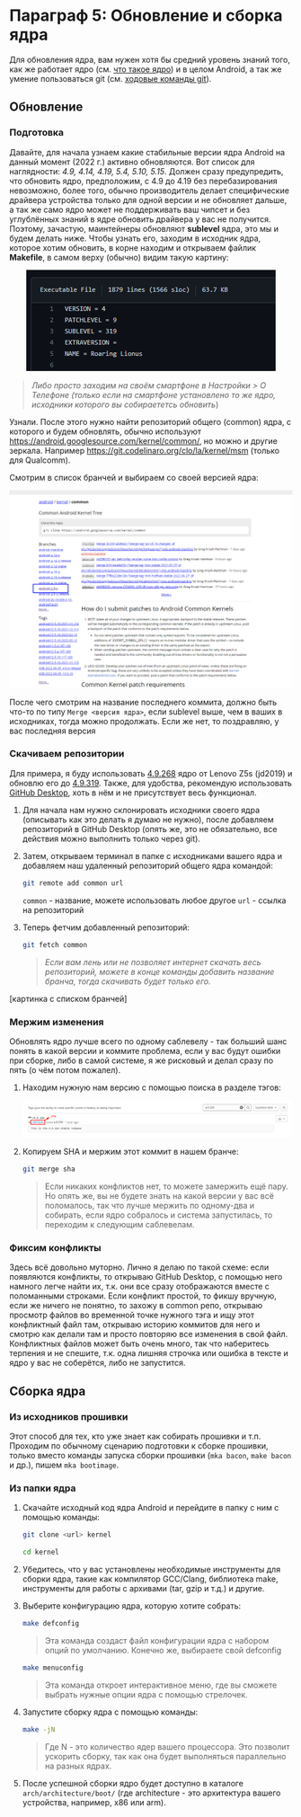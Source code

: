 # Параграф 5: Обновление и сборка ядра

Для обновления ядра, вам нужен хотя бы средний уровень знаний того, как же работает ядро (см. [что такое ядро](https://github.com/Roker2/BookAboutBuilding/blob/master/%D0%93%D0%BB%D0%B0%D0%B2%D0%B0%203%20%D0%B8%D0%B7%D1%83%D1%87%D0%B5%D0%BD%D0%B8%D0%B5%20%D0%B8%D1%81%D1%85%D0%BE%D0%B4%D0%BD%D0%B8%D0%BA%D0%BE%D0%B2%20%D1%83%D1%81%D1%82%D1%80%D0%BE%D0%B9%D1%81%D1%82%D0%B2%D0%B0/%D0%9F%D0%B0%D1%80%D0%B0%D0%B3%D1%80%D0%B0%D1%84%204%20%D0%A7%D1%82%D0%BE%20%D1%82%D0%B0%D0%BA%D0%BE%D0%B5%20%D1%8F%D0%B4%D1%80%D0%BE.md#%D0%BF%D0%B0%D1%80%D0%B0%D0%B3%D1%80%D0%B0%D1%84-4-%D1%87%D1%82%D0%BE-%D1%82%D0%B0%D0%BA%D0%BE%D0%B5-%D1%8F%D0%B4%D1%80%D0%BE)) и в целом Android, а так же умение пользоваться git (см. [ходовые команды git](https://github.com/Roker2/BookAboutBuilding/blob/master/%D0%93%D0%BB%D0%B0%D0%B2%D0%B0%202%20git%2C%20%D1%81%20%D1%87%D0%B5%D0%BC%20%D0%B5%D0%B3%D0%BE%20%D0%B5%D0%B4%D1%8F%D1%82%20%D0%B8%20%D0%B7%D0%B0%D1%87%D0%B5%D0%BC%20%D0%BE%D0%BD/%D0%9F%D0%B0%D1%80%D0%B0%D0%B3%D1%80%D0%B0%D1%84%202%20%D0%A5%D0%BE%D0%B4%D0%BE%D0%B2%D1%8B%D0%B5%20%D0%BA%D0%BE%D0%BC%D0%B0%D0%BD%D0%B4%D1%8B%20git'%D0%B0.md#%D0%BF%D0%B0%D1%80%D0%B0%D0%B3%D1%80%D0%B0%D1%84-2-%D1%85%D0%BE%D0%B4%D0%BE%D0%B2%D1%8B%D0%B5-%D0%BA%D0%BE%D0%BC%D0%B0%D0%BD%D0%B4%D1%8B-git%D0%B0)).

## Обновление



### Подготовка

Давайте, для начала узнаем какие стабильные версии ядра Android на данный момент (2022 г.) активно обновляются. Вот список для наглядности: *4.9, 4.14, 4.19, 5.4, 5.10, 5.15*. Должен сразу предупредить, что обновить ядро, предположим, с 4.9 до 4.19 без перебазирования невозможно, более того, обычно производитель делает специфические драйвера устройства только для одной версии и не обновляет дальше, а так же само ядро может не поддерживать ваш чипсет и без углублённых знаний в ядре обновить драйвера у вас не получится. Поэтому, зачастую, маинтейнеры обновляют **sublevel** ядра, это мы и будем делать ниже. Чтобы узнать его, заходим в исходник ядра, которое хотим обновить, в корне находим и открываем файлик **Makefile**, в самом верху (обычно) видим такую картину:

<p align="center">
  <img src="../Chapter4/images/1.png"/>
</p>

> *Либо просто заходим на своём смартфоне в Настройки > О Телефоне (только если на смартфоне установлено то же ядро, исходники которого вы собираететсь обновить*)

Узнали. После этого нужно найти репозиторий общего (common) ядра, с которого и будем обновлять, обычно используют https://android.googlesource.com/kernel/common/, но можно и другие зеркала. Например https://git.codelinaro.org/clo/la/kernel/msm (только для Qualcomm).

Смотрим в список бранчей и выбираем со своей версией ядра:

<p align="center">
  <img src="../Chapter4/images/2.png"/>
</p>

После чего смотрим на название последнего коммита, должно быть что-то по типу `Merge <версия ядра>`, если sublevel выше, чем в ваших в исходниках, тогда можно продолжать. Если же нет, то поздравляю, у вас последняя версия



### Скачиваем репозитории

Для примера, я буду использовать [4.9.268](https://github.com/PixelExperience-Devices/kernel_lenovo_sdm710/tree/81bad83b39681cc137d99a1b613839032dab9184) ядро от Lenovo Z5s (jd2019) и обновлю его до [4.9.319](https://github.com/PixelExperience-Devices/kernel_lenovo_sdm710/tree/76e4fbb527d37378bac0a982c3df9551f17dbfe7). Также, для удобства, рекомендую использовать [GitHub  Desktop](https://github.com/shiftkey/desktop), хоть в нём и не присутствует весь функционал.

1. Для начала нам нужно склонировать исходники своего ядра (описывать как это делать я думаю не нужно), после добавляем репозиторий в GitHub Desktop (опять же, это не обязательно, все действия можно выполнить только через git).

2. Затем, открываем терминал в папке с исходниками вашего ядра и добавляем наш удаленный репозиторий общего ядра командой:
   ```bash
   git remote add common url 
   ```

   `common` - название, можете использовать любое другое
   `url` - ссылка на репозиторий

3. Теперь фетчим добавленный репозиторий:
   ```bash
   git fetch common
   ```
   > *Если вам лень или не позволяет интернет скачать весь репозиторий, можете в конце команды добавить название бранча, тогда скачивать будет только его.*

[картинка с списком бранчей]



### Мержим изменения

Обновлять ядро лучше всего по одному саблевелу - так больший шанс понять в какой версии и коммите проблема, если у вас будут ошибки при сборке, либо в самой системе, я же рисковый и делал сразу по пять (о чём потом пожалел).

1. Находим нужную нам версию с помощью поиска в разделе тэгов:
   <p align="center">
     <img src="../Chapter4/images/4.png"/>
   </p>

2. Копируем SHA и мержим этот коммит в нашем бранче:
   ```bash
   git merge sha
   ```
   > Если никаких конфликтов нет, то можете замержить ещё пару. Но опять же, вы не будете знать на какой версии у вас всё поломалось, так что лучше мержить по одному-два и собирать, если ядро собралось и система запустилась, то переходим к следующим саблевелам.

### Фиксим конфликты

Здесь всё довольно муторно. Лично я делаю по такой схеме: если появляются конфликты, то открываю GitHub Desktop, с помощью него намного легче найти их, т.к. они все сразу отображаются вместе с поломанными строками. Если конфликт простой, то фикшу вручную, если же ничего не понятно, то захожу в common репо, открываю просмотр файлов во временной точке нужного тэга и ищу этот конфликтный файл там, открываю историю коммитов для него и смотрю как делали там и просто повторяю все изменения в свой файл. Конфликтных файлов может быть очень много, так что наберитесь терпения и не спешите, т.к. одна лишняя строчка или ошибка в тексте и ядро у вас не соберётся, либо не запустится.



## Сборка ядра


### Из исходников прошивки 

Этот способ для тех, кто уже знает как собирать прошивки и т.п. Проходим по обычному сценарию подготовки к сборке прошивки, только вместо команды запуска сборки прошивки (`mka bacon`, `make bacon` и др.), пишем `mka bootimage`.

### Из папки ядра

1. Скачайте исходный код ядра Android и перейдите в папку с ним с помощью команды:

   ```bash
   git clone <url> kernel
   ```
   ```bash
   cd kernel
   ```

2. Убедитесь, что у вас установлены необходимые инструменты для сборки ядра, такие как компилятор GCC/Clang, библиотека make, инструменты для работы с архивами (tar, gzip и т.д.) и другие.


3. Выберите конфигурацию ядра, которую хотите собрать:
   ```bash
   make defconfig
   ```
   > Эта команда создаст файл конфигурации ядра с набором опций по умолчанию. Конечно же, выбираете свой defconfig
   ```bash
   make menuconfig
   ```
   > Эта команда откроет интерактивное меню, где вы сможете выбрать нужные опции ядра с помощью стрелочек.

4. Запустите сборку ядра с помощью команды:
   ```bash
   make -jN
   ```
   > Где N - это количество ядер вашего процессора. Это позволит ускорить сборку, так как она будет выполняться параллельно на разных ядрах.

5. После успешной сборки ядро будет доступно в каталоге `arch/architecture/boot/` (где architecture - это архитектура вашего устройства, например, x86 или arm).
